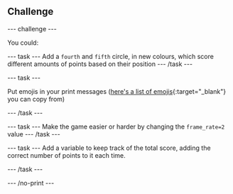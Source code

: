 ## Challenge

--- challenge ---


You could:

--- task --- Add a `fourth` and `fifth` circle, in new colours, which score different amounts of points based on their position --- /task ---

--- task ---

Put emojis in your print messages ([here's a list of emojis](https://unicode.org/emoji/charts/full-emoji-list.html){:target="_blank"} you can copy from)

--- /task ---

--- task --- Make the game easier or harder by changing the `frame_rate=2` value --- /task ---

--- task --- Add a variable to keep track of the total score, adding the correct number of points to it each time.

--- /task ---



--- /no-print ---
